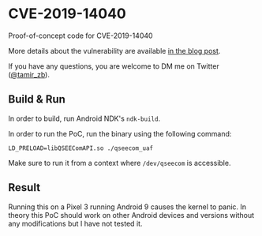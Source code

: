 # CVE-2019-14040

Proof-of-concept code for CVE-2019-14040

More details about the vulnerability are available [in the blog post](https://blog.zimperium.com/multiple-kernel-vulnerabilities-affecting-all-qualcomm-devices).

If you have any questions, you are welcome to DM me on Twitter ([@tamir_zb](https://twitter.com/tamir_zb)).


## Build & Run

In order to build, run Android NDK's `ndk-build`.

In order to run the PoC, run the binary using the following command:

    LD_PRELOAD=libQSEEComAPI.so ./qseecom_uaf

Make sure to run it from a context where `/dev/qseecom` is accessible.

## Result

Running this on a Pixel 3 running Android 9 causes the kernel to panic. In
theory this PoC should work on other Android devices and versions without any
modifications but I have not tested it.
